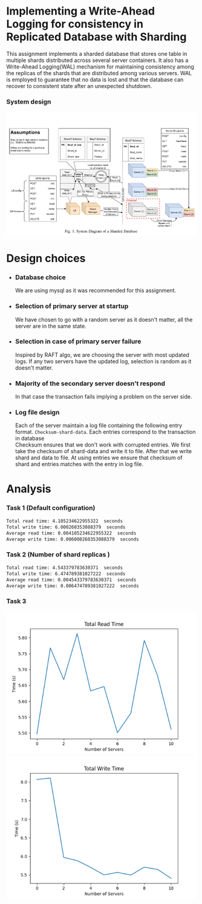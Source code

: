 # Implementing a Write-Ahead Logging for consistency in Replicated Database with Sharding
This assignment implements a sharded database that stores one table in multiple shards distributed across several server containers. It also has a Write-Ahead Logging(WAL) mechanism for maintaining consistency among the replicas of the shards that are distributed among various servers. WAL is employed to guarantee that no data is lost and that the database can recover to consistent state after an unexpected shutdown.
### System design
![system design](image.png)

# Design choices
- ### Database choice
    We are using mysql as it was recommended for this assignment. 
- ### Selection of primary server at startup
    We have chosen to go with a random server as it doesn't matter, all the server are in the same state.
- ### Selection in case of primary server failure
    Inspired by RAFT algo, we are choosing the server with most updated logs. If any two servers have the updated log, selection is random as it doesn't matter.
- ### Majority of the secondary server doesn't respond
    In that case the transaction fails implying a problem on the server side.
- ### Log file design
    Each of the server maintain a log file containing the following entry format. ```Checksum-shard-data```. Each entries correspond to the transaction in database\
    Checksum ensures that we don't work with corrupted entries. We first take the checksum of shard-data and write it to file. After that we write shard and data to file. At using entries we ensure that checksum of shard and entries matches with the entry in log file.
# Analysis
### Task 1 (Default configuration)
    Total read time: 4.105234622955322  seconds
    Total write time: 6.000260353088379  seconds
    Average read time: 0.004105234622955322  seconds
    Average write time: 0.006000260353088379  seconds

### Task 2 (Number of shard replicas )
    Total read time: 4.543379783630371  seconds
    Total write time: 6.474789381027222  seconds
    Average read time: 0.004543379783630371  seconds
    Average write time: 0.006474789381027222  seconds
### Task 3 
 ![read.png](read.png)
 ![write.png](write.png)

